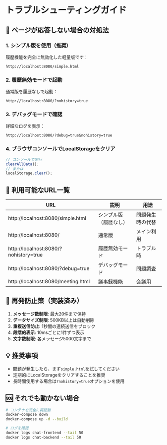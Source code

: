 # トラブルシューティングガイド

## 🚨 ページが応答しない場合の対処法

### 1. シンプル版を使用（推奨）
履歴機能を完全に無効化した軽量版です：
```
http://localhost:8080/simple.html
```

### 2. 履歴無効モードで起動
通常版を履歴なしで起動：
```
http://localhost:8080/?nohistory=true
```

### 3. デバッグモードで確認
詳細なログを表示：
```
http://localhost:8080/?debug=true&nohistory=true
```

### 4. ブラウザコンソールでLocalStorageをクリア
```javascript
// コンソールで実行
clearAllData();
// または
localStorage.clear();
```

## 📝 利用可能なURL一覧

| URL | 説明 | 用途 |
|-----|------|------|
| http://localhost:8080/simple.html | シンプル版（履歴なし） | 問題発生時の代替 |
| http://localhost:8080/ | 通常版 | メイン利用 |
| http://localhost:8080/?nohistory=true | 履歴無効モード | トラブル時 |
| http://localhost:8080/?debug=true | デバッグモード | 問題調査 |
| http://localhost:8080/meeting.html | 議事録機能 | 会議用 |

## 🔧 再発防止策（実装済み）

1. **メッセージ数制限**: 最大20件まで保持
2. **データサイズ制限**: 500KB以上は自動削除
3. **重複送信防止**: 1秒間の連続送信をブロック
4. **段階的表示**: 10msごとに1件ずつ表示
5. **文字数制限**: 各メッセージ5000文字まで

## 💡 推奨事項

- 問題が発生したら、まず`simple.html`を試してください
- 定期的にLocalStorageをクリアすることを推奨
- 長時間使用する場合は`?nohistory=true`オプションを使用

## 🆘 それでも動かない場合

```bash
# コンテナを完全に再起動
docker-compose down
docker-compose up -d --build

# ログを確認
docker logs chat-frontend --tail 50
docker logs chat-backend --tail 50
```